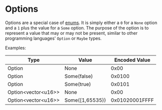 # Options

Options are a special case of [enums](enums.md). It is simply either a `0` for a `None` option and a `1` plus the value
for a `Some` option.  The purpose of the option is to represent a value that may or may not be present, similar to other
programming languages' `Option` or `Maybe` types.

Examples:

| Type                 | Value           | Encoded Value  |
|----------------------|-----------------|----------------|
| Option<bool>         | None            | 0x00           |
| Option<bool>         | Some(false)     | 0x0100         |
| Option<bool>         | Some(true)      | 0x0101         |
| Option<vector\<u16>> | None            | 0x00           |
| Option<vector\<u16>> | Some([1,65535)) | 0x01020001FFFF |